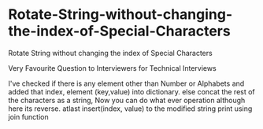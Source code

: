 # Rotate-String-without-changing-the-index-of-Special-Characters
Rotate String without changing the index of Special Characters

Very Favourite Question to Interviewers for Technical Interviews

I've checked 
if there is any element other than Number or Alphabets and added that index, element (key,value) into dictionary.
else concat the rest of the characters as a string, Now you can do what ever operation although here its reverse.
atlast insert(index, value) to the modified string
print using join function

